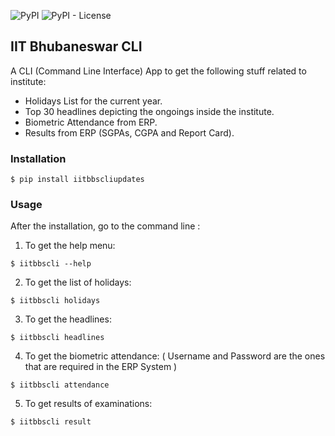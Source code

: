 ![PyPI](https://img.shields.io/pypi/v/iitbbscliupdates.svg) ![PyPI - License](https://img.shields.io/pypi/l/iitbbscliupdates.svg)

## IIT Bhubaneswar CLI
A CLI (Command Line Interface) App to get the following stuff related to institute:
* Holidays List for the current year.
* Top 30 headlines depicting the ongoings inside the institute.
* Biometric Attendance from ERP.
* Results from ERP (SGPAs, CGPA and Report Card).

### Installation
```
$ pip install iitbbscliupdates
```
### Usage
After the installation, go to the command line :
1. To get the help menu: 
```
$ iitbbscli --help
```
2. To get the list of holidays:
```
$ iitbbscli holidays
```
3. To get the headlines:
```
$ iitbbscli headlines
```
4. To get the biometric attendance: ( Username and Password are the ones that are required in the ERP System )
```
$ iitbbscli attendance
```
5. To get results of examinations:
```
$ iitbbscli result
```
